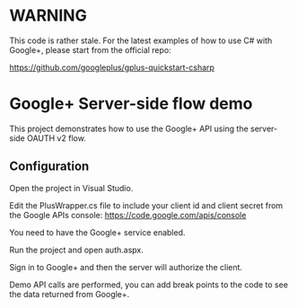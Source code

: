 # WARNING

This code is rather stale.  For the latest examples of how to use C# with Google+, please start from the official repo:

https://github.com/googleplus/gplus-quickstart-csharp

# Google+ Server-side flow demo

This project demonstrates how to use the Google+ API using the server-side OAUTH v2 flow. 

## Configuration

Open the project in Visual Studio.

Edit the PlusWrapper.cs file to include your client id and client secret from the Google APIs console:
  https://code.google.com/apis/console
  
You need to have the Google+ service enabled.

Run the project and open auth.aspx.

Sign in to Google+ and then the server will authorize the client.

Demo API calls are performed, you can add break points to the code to see the data returned from Google+.
